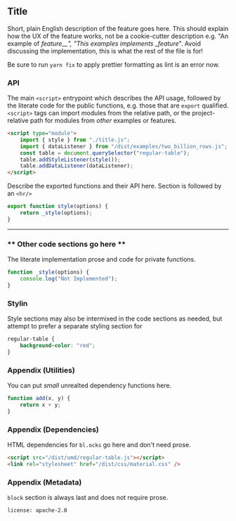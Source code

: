 ## Title

Short, plain English description of the feature goes here. This should explain
how the UX of the feature works, not be a cookie-cutter description e.g. "An
example of _feature\_\_", "This examples implements \_feature_". Avoid
discussing the implementation, this is what the rest of the file is for!

Be sure to run `yarn fix` to apply prettier formatting as lint is an error now.

### API

The main `<script>` entrypoint which describes the API usage, followed by the
literate code for the public functions, e.g. those that are `export` qualified.
`<script>` tags can import modules from the relative path, or the
project-relative path for modules from _other_ examples or features.

```html
<script type="module">
    import { style } from "./title.js";
    import { dataListener } from "/dist/examples/two_billion_rows.js";
    const table = document.querySelector("regular-table");
    table.addStyleListener(style());
    table.addDataListener(dataListener);
</script>
```

Describe the exported functions and their API here. Section is followed by an
`<hr/>`

```javascript
export function style(options) {
    return _style(options);
}
```

<hr/>

### ** Other code sections go here **

The literate implementation prose and code for private functions.

```javascript
function _style(options) {
    console.log("Not Implemented");
}
```

### Stylin

Style sections may also be intermixed in the code sections as needed, but
attempt to prefer a separate styling section for

```css
regular-table {
    background-color: "red";
}
```

### Appendix (Utilities)

You can put _small_ unrealted dependency functions here.

```javascript
function add(x, y) {
    return x + y;
}
```

### Appendix (Dependencies)

HTML dependencies for `bl.ocks` go here and don't need prose.

```html
<script src="/dist/umd/regular-table.js"></script>
<link rel="stylesheet" href="/dist/css/material.css" />
```

### Appendix (Metadata)

`block` section is always last and does not require prose.

```block
license: apache-2.0
```
